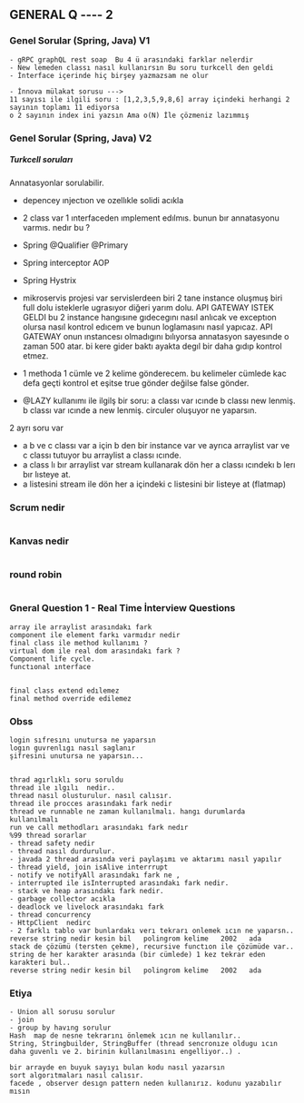 ## GENERAL Q ---- 2


### Genel Sorular (Spring, Java) V1
```
- gRPC graphQL rest soap  Bu 4 ü arasındaki farklar nelerdir
- New lemeden classı nasıl kullanırsın Bu soru turkcell den geldi
- İnterface içerinde hiç birşey yazmazsam ne olur
```
``` 
- İnnova mülakat sorusu ---> 
11 sayısı ile ilgili soru : [1,2,3,5,9,8,6] array içindeki herhangi 2 sayının toplamı 11 ediyorsa 
o 2 sayının index ini yazsın Ama o(N) İle çözmeniz lazımmış
``` 

### Genel Sorular (Spring, Java) V2 
##### Turkcell soruları
Annatasyonlar sorulabilir.
- depencey ınjectıon ve ozellıkle solidi acıkla 
- 2 class var 1 ınterfaceden ımplement edılmıs. bunun bır annatasyonu varmıs. nedır bu ?
- Spring @Qualifier @Primary
- Spring interceptor AOP
- Spring Hystrix
- mikroservis projesi var servislerdeen biri 2 tane instance oluşmuş biri full dolu isteklerle ugrasıyor diğeri yarım dolu. API GATEWAY ISTEK GELDI bu 2 instance hangısıne gıdecegını nasıl anlıcak ve exceptıon olursa nasıl kontrol edıcem ve bunun loglamasını nasıl yapıcaz. API GATEWAY onun ınstancesı olmadıgını bılıyorsa annatasyon sayesınde o zaman 500 atar. bi kere gider baktı ayakta degıl bir daha gıdıp kontrol etmez.
- 1 methoda 1 cümle ve 2 kelime gönderecem. bu kelimeler cümlede kac defa geçti kontrol et eşitse true gönder değilse false gönder.


- @LAZY kullanımı ile ilgilş bir soru: a classı var ıcınde b classı new lenmiş. b classı var ıcınde a new lenmiş. circuler oluşuyor ne yaparsın.

2 ayrı soru var
- a  b ve c classı var   a için b den bir instance var ve ayrıca arraylist var ve c classı tutuyor bu arraylist a classı ıcınde.
- a class lı bır arraylist var  stream kullanarak dön her a classı ıcındekı b lerı bır lısteye at.
- a listesini stream ile dön her a içindeki c listesini bir listeye at (flatmap)



### Scrum nedir
``` 

``` 

### Kanvas nedir
``` 

``` 
### round robin 
``` 

``` 

### Gneral Question 1 - Real Time İnterview Questions
``` 
array ile arraylist arasındakı fark
component ile element farkı varmıdır nedir
final class ile method kullanımı ? 
virtual dom ile real dom arasındakı fark ? 
Component life cycle.
functıonal ınterface


final class extend edılemez
final method override edilemez
``` 
### Obss


``` 
login sıfresını unutursa ne yaparsın 
logın guvrenlıgı nasıl saglanır 
şifresini unutursa ne yaparsın...


thrad agırlıklı soru soruldu
thread ıle ılgılı  nedir..
thread nasıl olusturulur. nasıl calısır.
thread ile procces arasındakı fark nedir
thread ve runnable ne zaman kullanılmalı. hangı durumlarda kullanılmalı
run ve call methodları arasındakı fark nedır
%99 thread sorarlar
- thread safety nedir
- thread nasıl durdurulur.
- javada 2 thread arasında veri paylaşımı ve aktarımı nasıl yapılır
- thread yield, join isAlive interrrupt 
- notify ve notifyAll arasındakı fark ne ,
- interrupted ile isInterrupted arasındakı fark nedir.
- stack ve heap arasındakı fark nedir.
- garbage collector acıkla
- deadlock ve livelock arasındakı fark
- thread concurrency
- HttpClient  nedirc 
- 2 farklı tablo var bunlardakı verı tekrarı onlemek ıcın ne yaparsn..
reverse string nedir kesin bil   polingrom kelime   2002   ada   
stack de çözümü (tersten çekme), recursive functıon ile çözümüde var..
string de her karakter arasında (bir cümlede) 1 kez tekrar eden karakteri bul.. 
reverse string nedir kesin bil   polingrom kelime   2002   ada   
``` 
### Etiya 
``` 
- Union all sorusu sorulur  
- join 
- group by havıng sorulur
Hash  map de nesne tekrarını önlemek ıcın ne kullanılır..
String, Stringbuilder, StringBuffer (thread sencronıze oldugu ıcın daha guvenlı ve 2. birinin kullanılmasını engelliyor..) .

bir arrayde en buyuk sayıyı bulan kodu nasıl yazarsın
sort algorıtmaları nasıl calısır.
facede , observer desıgn pattern neden kullanırız. kodunu yazabılır mısın
``` 
